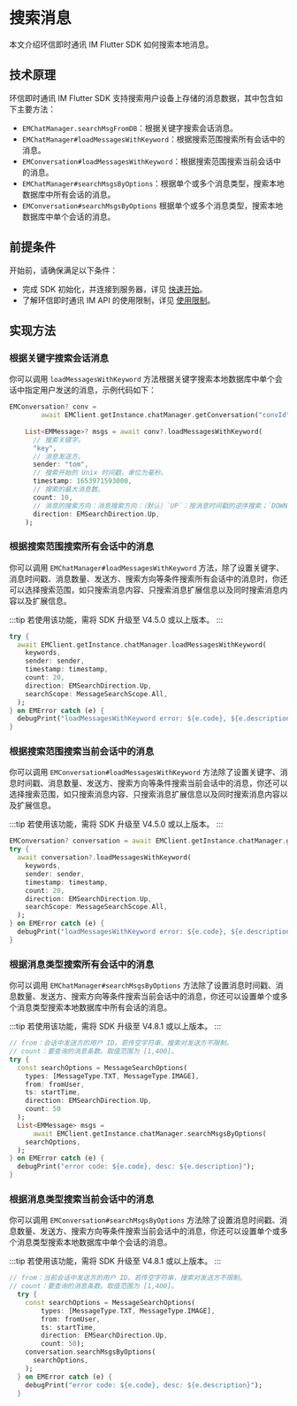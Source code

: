 # 搜索消息

<Toc />

本文介绍环信即时通讯 IM Flutter SDK 如何搜索本地消息。

## 技术原理

环信即时通讯 IM Flutter SDK 支持搜索用户设备上存储的消息数据，其中包含如下主要方法：

- `EMChatManager.searchMsgFromDB`：根据关键字搜索会话消息。
- `EMChatManager#loadMessagesWithKeyword`：根据搜索范围搜索所有会话中的消息。
- `EMConversation#loadMessagesWithKeyword`：根据搜索范围搜索当前会话中的消息。
- `EMChatManager#searchMsgsByOptions`：根据单个或多个消息类型，搜索本地数据库中所有会话的消息。
- `EMConversation#searchMsgsByOptions` 根据单个或多个消息类型，搜索本地数据库中单个会话的消息。

## 前提条件

开始前，请确保满足以下条件：

- 完成 SDK 初始化，并连接到服务器，详见 [快速开始](quickstart.html)。
- 了解环信即时通讯 IM API 的使用限制，详见 [使用限制](/product/limitation.html)。

## 实现方法

### 根据关键字搜索会话消息

你可以调用 `loadMessagesWithKeyword` 方法根据关键字搜索本地数据库中单个会话中指定用户发送的消息，示例代码如下：


```dart
EMConversation? conv =
        await EMClient.getInstance.chatManager.getConversation("convId");
        
    List<EMMessage>? msgs = await conv?.loadMessagesWithKeyword(
      // 搜索关键字。
      "key",
      // 消息发送方。
      sender: "tom",
      // 搜索开始的 Unix 时间戳，单位为毫秒。
      timestamp: 1653971593000,
      // 搜索的最大消息数。
      count: 10,
      // 消息的搜索方向：消息搜索方向：（默认）`UP`：按消息时间戳的逆序搜索；`DOWN`：按消息时间戳的正序搜索。
      direction: EMSearchDirection.Up,
    );
```

### 根据搜索范围搜索所有会话中的消息

你可以调用 `EMChatManager#loadMessagesWithKeyword` 方法，除了设置关键字、消息时间戳、消息数量、发送方、搜索方向等条件搜索所有会话中的消息时，你还可以选择搜索范围，如只搜索消息内容、只搜索消息扩展信息以及同时搜索消息内容以及扩展信息。

:::tip
若使用该功能，需将 SDK 升级至 V4.5.0 或以上版本。
:::

```dart
try {
  await EMClient.getInstance.chatManager.loadMessagesWithKeyword(
    keywords,
    sender: sender,
    timestamp: timestamp,
    count: 20,
    direction: EMSearchDirection.Up,
    searchScope: MessageSearchScope.All,
  );
} on EMError catch (e) {
  debugPrint("loadMessagesWithKeyword error: ${e.code}, ${e.description}");
}
```

### 根据搜索范围搜索当前会话中的消息

你可以调用 `EMConversation#loadMessagesWithKeyword` 方法除了设置关键字、消息时间戳、消息数量、发送方、搜索方向等条件搜索当前会话中的消息，你还可以选择搜索范围，如只搜索消息内容、只搜索消息扩展信息以及同时搜索消息内容以及扩展信息。

:::tip
若使用该功能，需将 SDK 升级至 V4.5.0 或以上版本。
:::

```dart
EMConversation? conversation = await EMClient.getInstance.chatManager.getConversation(userId);
try {
  await conversation?.loadMessagesWithKeyword(
    keywords,
    sender: sender,
    timestamp: timestamp,
    count: 20,
    direction: EMSearchDirection.Up,
    searchScope: MessageSearchScope.All,
  );
} on EMError catch (e) {
  debugPrint("loadMessagesWithKeyword error: ${e.code}, ${e.description}");
}

```

### 根据消息类型搜索所有会话中的消息

你可以调用 `EMChatManager#searchMsgsByOptions` 方法除了设置消息时间戳、消息数量、发送方、搜索方向等条件搜索当前会话中的消息，你还可以设置单个或多个消息类型搜索本地数据库中所有会话的消息。

:::tip
若使用该功能，需将 SDK 升级至 V4.8.1 或以上版本。
:::

```dart
// from：会话中发送方的用户 ID。若传空字符串，搜索对发送方不限制。
// count：要查询的消息条数。取值范围为 [1,400]。
try {
  const searchOptions = MessageSearchOptions(
    types: [MessageType.TXT, MessageType.IMAGE],
    from: fromUser,
    ts: startTime,
    direction: EMSearchDirection.Up,
    count: 50
  );
  List<EMMessage> msgs =
      await EMClient.getInstance.chatManager.searchMsgsByOptions(
    searchOptions,
  );
} on EMError catch (e) {
  debugPrint("error code: ${e.code}, desc: ${e.description}");
}
```

### 根据消息类型搜索当前会话中的消息

你可以调用 `EMConversation#searchMsgsByOptions` 方法除了设置消息时间戳、消息数量、发送方、搜索方向等条件搜索当前会话中的消息，你还可以设置单个或多个消息类型搜索本地数据库中单个会话的消息。

:::tip
若使用该功能，需将 SDK 升级至 V4.8.1 或以上版本。
:::

```dart
// from：当前会话中发送方的用户 ID。若传空字符串，搜索对发送方不限制。
// count：要查询的消息条数。取值范围为 [1,400]。
  try {
    const searchOptions = MessageSearchOptions(
        types: [MessageType.TXT, MessageType.IMAGE],
        from: fromUser,
        ts: startTime,
        direction: EMSearchDirection.Up,
        count: 50);
    conversation.searchMsgsByOptions(
      searchOptions,
    );
  } on EMError catch (e) {
    debugPrint("error code: ${e.code}, desc: ${e.description}");
  }
```     